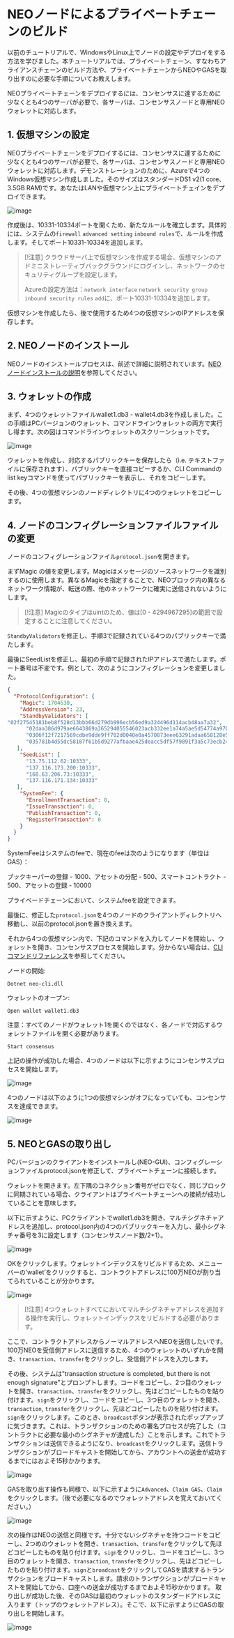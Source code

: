 # NEOノードによるプライベートチェーンのビルド

以前のチュートリアルで、WindowsやLinux上でノードの設定やデプロイをする方法を学びました。本チュートリアルでは、プライベートチェーン、すなわちアライアンスチェーンのビルド方法や、プライベートチェーンからNEOやGASを取り出すのに必要な手順についてお教えします。

NEOプライベートチェーンをデプロイするには、コンセンサスに達するために少なくとも4つのサーバが必要で、各サーバは、コンセンサスノードと専用NEOウォレットに対応します。

## 1. 仮想マシンの設定

NEOプライベートチェーンをデプロイするには、コンセンサスに達するために少なくとも4つのサーバが必要で、各サーバは、コンセンサスノードと専用NEOウォレットに対応します。デモンストレーションのために、Azureで4つのWindows仮想マシン作成しました。そのサイズはスタンダードDS1 v2(1 core、3.5GB RAM)です。あなたはLANや仮想マシン上にプライベートチェインをデプロイできます。

![image](http://docs.neo.org/images/2017-05-17_15-18-43.jpg)

作成後は、10331-10334ポートを開くため、新たなルールを確立します。具体的には、システムの`firewall` `advanced setting` `inbound rules`で、ルールを作成します。そしてポート10331-10334を追加します。

> [!注意]
> クラウドサーバ上で仮想マシンを作成する場合、仮想マシンのアドミニストレーティブバックグラウンドにログインし、ネットワークのセキュリティグループを設定します。
>
> Azureの設定方法は：`network interface` `network security group` `inbound security rules` `add`に、ポート10331-10334を追加します。

仮想マシンを作成したら、後で使用するため4つの仮想マシンのIPアドレスを保存します。

## 2. NEOノードのインストール

NEOノードのインストールプロセスは、前述で詳細に説明されています。[NEOノードインストールの説明](setup.md)を参照してください。

## 3. ウォレットの作成

まず、4つのウォレットファイルwallet1.db3 - wallet4.db3を作成しました。この手順はPCバージョンのウォレット、コマンドラインウォレットの両方で実行し得ます。次の図はコマンドラインウォレットのスクリーンショットです。

![image](http://docs.neo.org/images/2017-05-17_11-17-30.jpg)

ウォレットを作成し、対応するパブリックキーを保存したら（i.e. テキストファイルに保存されます）、パブリックキーを直接コピーするか、CLI Commandのlist keyコマンドを使ってパブリックキーを表示し、それをコピーします。

その後、4つの仮想マシンのノードディレクトリに4つのウォレットをコピーします。

## 4. ノードのコンフィグレーションファイルファイルの変更

ノードのコンフィグレーションファイル`protocol.json`を開きます。

まずMagic の値を変更します。Magicはメッセージのソースネットワークを識別するのに使用します。異なるMagicを指定することで、NEOブロック内の異なるネットワーク情報が、転送の際、他のネットワークに確実に送信されないようにします。

> [!注意]
> Magicのタイプはuintのため、値は[0 - 4294967295]の範囲で設定することに注意してください。

`StandbyValidators`を修正し、手順3で記録されている4つのパブリックキーで満たします。

最後にSeedListを修正し、最初の手順で記録されたIPアドレスで満たします。ポート番号は不変です。例として、次のようにコンフィグレーションを変更しました。

```json
{
  "ProtocolConfiguration": {
    "Magic": 1704630,
    "AddressVersion": 23,
    "StandbyValidators": [
"02f27545181beb8f528d13bbb66d279db996ecb56ed9a324496d114acb48aa7a32",
      "02daa386d979ae6643869a365294055546023acb332ee1a74a5ae5d54774a97bac",
      "0306f12f7217569cdbe9dde9ff702d0040e0a4570873eee63291adaa658128e55c",
      "035781b4d55dc58187f61b5d9277afbaae425deacc5df57f9891f3a5c73ecb24df"
   ],
    "SeedList": [
      "13.75.112.62:10333",
      "137.116.173.200:10333",
      "168.63.206.73:10333",
      "137.116.171.134:10333"
   ],
    "SystemFee": {
      "EnrollmentTransaction": 0,
      "IssueTransaction": 0,
      "PublishTransaction": 0,
      "RegisterTransaction": 0
    }
  }
}
```

SystemFeeはシステムのfeeで、現在のfeeは次のようになります（単位はGAS）：

ブックキーパーの登録 - 1000、アセットの分配 - 500、スマートコントラクト - 500、アセットの登録 - 10000

プライベードチェーンにおいて、システムfeeを設定できます。

最後に、修正した`protocol.json`を4つのノードのクライアントディレクトリへ移動し、以前のprotocol.jsonを置き換えます。

それから4つの仮想マシン内で、下記のコマンドを入力してノードを開始し、ウォレットを開き、コンセンサスプロセスを開始します。分からない場合は、[CLIコマンドリファレンス](cli.md)を参照してください。

ノードの開始:

`Dotnet neo-cli.dll`

ウォレットのオープン:

`Open wallet wallet1.db3`

注意：すべてのノードがウォレット1を開くのではなく、各ノードで対応するウォレットファイルを開く必要があります。

`Start consensus`

上記の操作が成功した場合、4つのノードは以下に示すようにコンセンサスプロセスを開始します。

![image](http://docs.neo.org/images/2017-05-17_14-58-10.jpg)

4つのノードは以下のように1つの仮想マシンがオフになっていても、コンセンサスを達成できます。

![image](http://docs.neo.org/images/2017-05-17_14-57-51.jpg)



## 5. NEOとGASの取り出し

PCバージョンのクライアントをインストールし(NEO-GUI)、コンフィグレーションファイルprotocol.jsonを修正して、プライベートチェーンに接続します。

ウォレットを開きます。左下隅のコネクション番号がゼロでなく、同じブロックに同期されている場合、クライアントはプライベートチェーンへの接続が成功していることを意味します。

以下に示すように、PCクライアントでwallet1.db3を開き、マルチシグネチャアドレスを追加し、protocol.json内の4つのパブリックキーを入力し、最小シグネチャ番号を3に設定します（コンセンサスノード数/2+1）。

![image](http://docs.neo.org/images/2017-05-17_15-08-39.jpg)

OKをクリックします。ウォレットインデックスをリビルドするため、メニューバーの’wallet’をクリックすると、コントラクトアドレスに100万NEOが割り当てられていることが分かります。

![image](http://docs.neo.org/images/2017-05-17_15-10-14.jpg)

> [!注意]
> 4つウォレットすべてにおいてマルチシグネチャアドレスを追加する操作を実行し、ウォレットインデックスをリビルドする必要があります。

ここで、コントラクトアドレスからノーマルアドレスへNEOを送信したいです。100万NEOを受信側アドレスに送信するため、4つのウォレットのいずれかを開き、`transaction`、`transfer`をクリックし、受信側アドレスを入力します。

その後、システムは"transaction structure is completed, but there is not enough signature"とプロンプトします。コードをコピーし、2つ目のウォレットを開き、`transaction`、`transfer`をクリックし、先ほどコピーしたものを貼り付けます。`sign`をクリックし、コードをコピーし、3つ目のウォレットを開き、`transaction`, `transfer`をクリックし、先ほどコピーしたものを貼り付けます。`sign`をクリックします。このとき、`broadcast`ボタンが表示されたポップアップに気づきます。これは、トランザクションのための署名プロセスが完了した（コントラクトに必要な最小のシグネチャが達成した）ことを示します。これでトランザクションは送信できるようになり、`broadcast`をクリックします。送信トランザクションがブロードキャストを開始してから、アカウントへの送金が成功するまでにはおよそ15秒かかります。

![image](http://docs.neo.org/images/2017-05-17_15-12-50.jpg)

GASを取り出す操作も同様で、以下に示すように`Advanced`、`Claim GAS`、`Claim`をクリックします。（後で必要になるのでウォレットアドレスを覚えておいてください。）

![image](http://docs.neo.org/images/2017-05-17_15-13-29.jpg)

次の操作はNEOの送信と同様です。十分でないシグネチャを持つコードをコピーし、2つめのウォレットを開き、`transaction`、`transfer`をクリックして先ほどコピーしたものを貼り付けます。`sign`をクリックし、コードをコピーし、3つ目のウォレットを開き、`transaction`, `transfer`をクリックし、先ほどコピーしたものを貼り付けます。`sign`と`broadcast`をクリックしてGASを請求するトランザクションをブロードキャストします。請求のトランザクションがブロードキャストを開始してから、口座への送金が成功するまでおよそ15秒かかります。
取り出しが成功した後、そのGASは最初のウォレットのスタンダードアドレスに入ります（トップのウォレットアドレス）。そこで、以下に示すようにGASの取り出しを開始します。

![image](http://docs.neo.org/images/2017-05-17_15-15-45.jpg)

